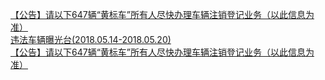   
[【公告】请以下647辆“黄标车”所有人尽快办理车辆注销登记业务（以此信息为准）](http://www.dianyue.me/archives/179/xzxq32nf8zaaqigf/)  
[违法车辆曝光台(2018.05.14-2018.05.20)](http://www.dianyue.me/archives/340/7wlm96r7xwtys2lp/)  
[【公告】请以下647辆“黄标车”所有人尽快办理车辆注销登记业务（以此信息为准）](http://www.dianyue.me/archives/726/y17t0osjsg4133wc/)